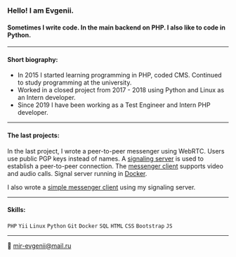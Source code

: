 ### Hello! I am Evgenii.

#### Sometimes I write code. In the main backend on PHP. I also like to code in Python.

---

#### Short biography:

- In 2015 I started learning programming in PHP, coded CMS. Continued to study programming at the university.
- Worked in a closed project from 2017 - 2018 using Python and Linux as an Intern developer.
- Since 2019 I have been working as a Test Engineer and Intern PHP developer.

---

#### The last projects:

In the last project, I wrote a peer-to-peer messenger using WebRTC.
Users use public PGP keys instead of names.
A [signaling server](https://github.com/mir-evgenii/signaling_server) is used to establish a peer-to-peer connection.
The [messenger client](https://github.com/mir-evgenii/messenger_client_app) supports video and audio calls.
Signal server running in [Docker](https://github.com/mir-evgenii/doc_web_app "docker-compose config").

I also wrote a [simple messenger client](https://github.com/mir-evgenii/messenger_desktop_app) using my signaling server.

---

#### Skills:

`PHP` `Yii` `Linux` `Python` `Git` `Docker` `SQL` `HTML` `CSS` `Bootstrap` `JS`

---

:e-mail: mir-evgenii@mail.ru
